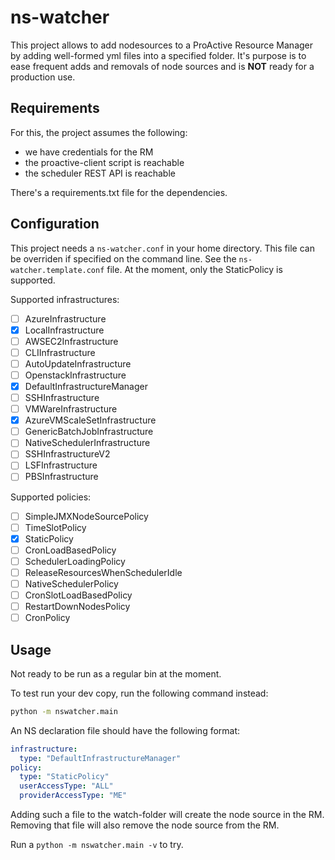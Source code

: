 # ns-watcher

This project allows to add nodesources to a ProActive Resource Manager by adding well-formed yml files into a specified folder.
It's purpose is to ease frequent adds and removals of node sources and is **NOT** ready for a production use.

## Requirements

For this, the project assumes the following:

* we have credentials for the RM
* the proactive-client script is reachable
* the scheduler REST API is reachable

There's a requirements.txt file for the dependencies.

## Configuration

This project needs a `ns-watcher.conf` in your home directory. This file can be overriden if specified on the command line.
See the `ns-watcher.template.conf` file.
At the moment, only the StaticPolicy is supported.

Supported infrastructures:
- [ ] AzureInfrastructure
- [x] LocalInfrastructure
- [ ] AWSEC2Infrastructure
- [ ] CLIInfrastructure
- [ ] AutoUpdateInfrastructure
- [ ] OpenstackInfrastructure
- [x] DefaultInfrastructureManager
- [ ] SSHInfrastructure
- [ ] VMWareInfrastructure
- [x] AzureVMScaleSetInfrastructure
- [ ] GenericBatchJobInfrastructure
- [ ] NativeSchedulerInfrastructure
- [ ] SSHInfrastructureV2
- [ ] LSFInfrastructure
- [ ] PBSInfrastructure

Supported policies:
- [ ] SimpleJMXNodeSourcePolicy
- [ ] TimeSlotPolicy
- [x] StaticPolicy
- [ ] CronLoadBasedPolicy
- [ ] SchedulerLoadingPolicy
- [ ] ReleaseResourcesWhenSchedulerIdle
- [ ] NativeSchedulerPolicy
- [ ] CronSlotLoadBasedPolicy
- [ ] RestartDownNodesPolicy
- [ ] CronPolicy

## Usage

Not ready to be run as a regular bin at the moment.

To test run your dev copy, run the following command instead:

```bash
python -m nswatcher.main
```

An NS declaration file should have the following format:

```yaml
infrastructure:
  type: "DefaultInfrastructureManager"
policy:
  type: "StaticPolicy"
  userAccessType: "ALL"
  providerAccessType: "ME"
```

Adding such a file to the watch-folder will create the node source in the RM.
Removing that file will also remove the node source from the RM.

Run a `python -m nswatcher.main -v` to try.
